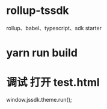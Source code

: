 # rollup-tssdk

rollup、babel、typescript、sdk starter

# yarn run build

# 调试 打开 test.html

window.jssdk.theme.run();
